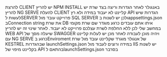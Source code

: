להרצת CLIENT יש להריץ NPM INSTALL באנגולר 
לאחר הגדרות וריצה בצד שרת יש להריץ NG SERVE להעלת CLIENT
קליינט לא יעבוד במידה ולא רץ API
הגדרות שיש לעשות לSERVER
פרוייקט עובד מול SQL SERVER ולכן יש לשנות בappsettings.json בConnection string  את שרת DB איתו אתם עובדים 
כרגע מוגדר שם שרת מקומי במחשב שלי לכן ללא החלפת לשרת עצלכם פרוייקט לא יעבוד.
לאחר שינוי זה יש להריץ WEB API שיעלה מסך של SWAGGER ויהיה מוכן לעבודה
לאחר מכן יש לעלות קליינט עם NG SERVE 
כרגע בEnviroment של אנגולר מוגרד שקליינט עובד מול שרת KESTREL  שבהגדרות launchSettings.json 
במידה ורוצים לעבוד מול IIS יש לשנות בקליינט מיפוי של API בהתאם לlaunchSettings.json בסרבר





